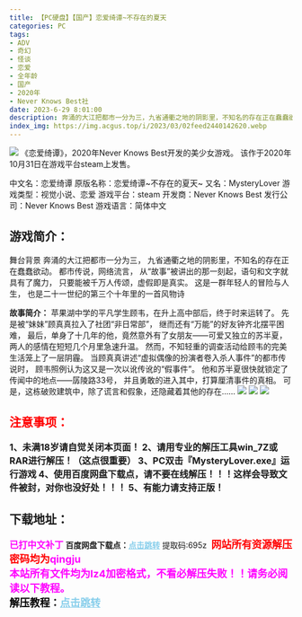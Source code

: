 ```yaml
---
title: 【PC硬盘】【国产】恋爱绮谭~不存在的夏天
categories: PC
tags:
- ADV
- 奇幻
- 怪谈
- 恋爱
- 全年龄
- 国产
- 2020年
- Never Knows Best社
date: 2023-6-29 8:01:00
description: 奔涌的大江把都市一分为三，九省通衢之地的阴影里，不知名的存在正在蠢蠢欲动。都市传说，网络流言，从“故事”被讲出的那一刻起，语句和文字就具有了魔力，只要能被千万人传颂，虚假即是真实。这是一群年轻人的冒险与人生，也是二十一世纪的第三个十年里的一首风物诗
index_img: https://img.acgus.top/i/2023/03/02feed2440142620.webp
---
```

![](https://img.acgus.top/i/2023/03/02feed2440142620.webp)
《恋爱绮谭》，2020年Never Knows Best开发的美少女游戏。
该作于2020年10月31日在游戏平台steam上发售。

中文名：恋爱绮谭
原版名称：恋爱绮谭~不存在的夏天~
又名：MysteryLover
游戏类型：视觉小说、恋爱
游戏平台：steam
开发商：Never Knows Best
发行公司：Never Knows Best
游戏语言：简体中文

## 游戏简介：
舞台背景
奔涌的大江把都市一分为三，
九省通衢之地的阴影里，不知名的存在正在蠢蠢欲动。
都市传说，网络流言，
从“故事”被讲出的那一刻起，语句和文字就具有了魔力，
只要能被千万人传颂，虚假即是真实。
这是一群年轻人的冒险与人生，
也是二十一世纪的第三个十年里的一首风物诗

**故事简介：**
苹果湖中学的平凡学生顾韦，在升上高中部后，终于时来运转了。
先是被“妹妹”顾真真拉入了社团“非日常部”，
继而还有“万能”的好友钟齐北摆平困难，
最后，单身了十几年的他，竟然意外有了女朋友——可爱又独立的苏半夏，两人的感情在短短几个月里急速升温。
然而，不知轻重的调查活动给顾韦的完美生活笼上了一层阴霾。
当顾真真讲述“虚拟偶像的扮演者卷入杀人事件”的都市传说时，
顾韦照例认为这又是一次以讹传讹的“假事件”。
他和苏半夏很快就锁定了传闻中的地点——孱陵路33号，
并且勇敢的进入其中，打算厘清事件的真相。
可是，这栋破败建筑中，除了谎言和假象，还隐藏着其他的存在……
![](https://img.acgus.top/i/2023/03/ee57887463142629.webp)
![](https://img.acgus.top/i/2023/03/2844062f24142626.webp)
![](https://img.acgus.top/i/2023/03/35cc4c6a92142623.webp)





## <font color=#FF0000 >注意事项：</font>
<font size=3><b>1、未满18岁请自觉关闭本页面！
2、请用专业的解压工具win_7Z或RAR进行解压！（这点很重要）
3、PC双击『MysteryLover.exe』运行游戏
4、使用百度网盘下载点，请不要在线解压！！！这样会导致文件被封，对你也没好处！！！
5、有能力请支持正版！</b></font>

## 下载地址：
<font color=#FF00FF size=3><b>已打中文补丁</b></font>
<b>百度网盘下载点：</b><a href="https://pan.baidu.com/s/1QhmYFKE8QFaxf80dJtq9jQ?pwd=695z" style="color: #87CEEB;"><b>点击跳转</b></a> 提取码:695z
<a style="padding: 0" href="https://post.qingju.org/AD/"><img style="max-width:100%" src="https://img.acgus.top/i/2024/07/478f689b8021d8d499ab43d21acf137a.gif" alt=""></a>
<b><font color=#FF0000 size=4>网站所有资源解压密码均为</b></font><b><font color=#FF00FF size=4>qingju</font><font color=#FF0000 ></font></b><br><b><font color=#FF00FF size=4>本站所有文件均为lz4加密格式，不看必解压失败！！请务必阅读以下教程。</b></font><br><b><font color=#000 size=4>解压教程：</b><a href="https://post.qingju.org/tutorial/000/" style="color: #87CEEB;"><b>点击跳转</b></a>